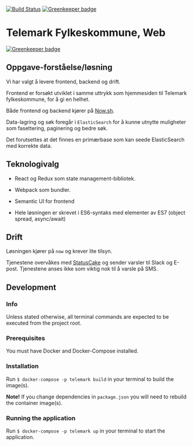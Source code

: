[![Build Status](https://travis-ci.org/vangenplotz/tfk-ansattesok-frontend.svg?branch=master)](https://travis-ci.org/vangenplotz/tfk-ansattesok-frontend)
[![Greenkeeper badge](https://badges.greenkeeper.io/vangenplotz/tfk-ansattesok-frontend.svg)](https://greenkeeper.io/)

# Telemark Fylkeskommune, Web

[![Greenkeeper badge](https://badges.greenkeeper.io/vangenplotz/tfk-ansattesok-frontend.svg)](https://greenkeeper.io/)

## Oppgave-forståelse/løsning
Vi har valgt å levere frontend, backend og drift.

Frontend er forsøkt utviklet i samme uttrykk som hjemmesiden til Telemark fylkeskommune, for å gi en helhet.

Både frontend og backend kjører på [Now.sh](https://now.sh). 

Data-lagring og søk foregår i `ElasticSearch` for å kunne utnytte muligheter som fasettering, paginering og bedre søk. 

Det forutsettes at det finnes en primærbase som kan seede ElasticSearch med korrekte data.


## Teknologivalg

* React og Redux som state management-bibliotek.
* Webpack som bundler.
* Semantic UI for frontend

* Hele løsningen er skrevet i ES6-syntaks med elementer av ES7 (object spread, async/await)

## Drift

Løsningen kjører på `now` og krever lite tilsyn.

Tjenestene overvåkes med [StatusCake](https://statuscake.com) og sender varsler til Slack og E-post. Tjenestene anses ikke som viktig nok til å varsle på SMS.


## Development

### Info
Unless stated otherwise, all terminal commands are expected to be executed from the project root.

### Prerequisites
You must have Docker and Docker-Compose installed.

### Installation
Run `$ docker-compose -p telemark build` in your terminal to build the image(s).

**Note!** If you change dependencies in `package.json` you will need to rebuild the container image(s).

### Running the application

Run `$ docker-compose -p telemark up` in your terminal to start the application.